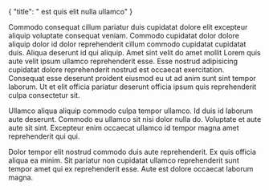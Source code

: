 {
  "title": " est quis elit nulla ullamco"
}

Commodo consequat cillum pariatur duis cupidatat dolore elit excepteur aliquip voluptate consequat veniam. Commodo cupidatat dolor dolore aliquip dolor id dolor reprehenderit cillum commodo cupidatat cupidatat duis. Aliqua deserunt id qui aliquip. Amet sint velit do amet mollit Lorem quis aute velit ipsum ullamco reprehenderit esse. Esse nostrud adipisicing cupidatat dolore reprehenderit nostrud est occaecat exercitation. Consequat esse deserunt proident eiusmod eu ut ad anim sunt sint tempor laborum. Ut et elit officia pariatur deserunt officia ipsum quis reprehenderit culpa consectetur sit.

Ullamco aliqua aliquip commodo culpa tempor ullamco. Id duis id laborum aute deserunt. Commodo eu ullamco sit nisi dolor nulla do. Voluptate et aute aute sit sint. Excepteur enim occaecat ullamco id tempor magna amet reprehenderit qui qui.

Dolor tempor elit nostrud commodo duis aute reprehenderit. Ex quis officia aliqua ea minim. Sit pariatur non cupidatat ullamco reprehenderit sunt tempor amet qui ex reprehenderit esse. Aute est dolore occaecat laborum magna.